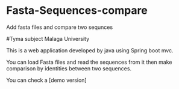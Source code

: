 # Fasta-Sequences-compare
Add fasta files and compare two sequnces 

#Tyma subject Malaga University

This is a web application developed by java using Spring boot mvc.

You can load Fasta files and read the sequences from it then make comparison by identities between two sequences.

You can check a [demo version]



 [demo]: <https://frozen-brushlands-86690.herokuapp.com/>
